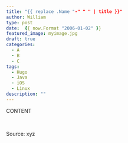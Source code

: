 ```yaml
---
title: "{{ replace .Name "-" " " | title }}"
author: William
type: post
date:  {{ now.Format "2006-01-02" }}
featured_image: myimage.jpg
draft: true
categories:
  - A
  - B
  - C
tags:
  - Hugo
  - Java
  - iOS
  - Linux
description: ""
---
```


CONTENT

&nbsp;

Source: xyz
